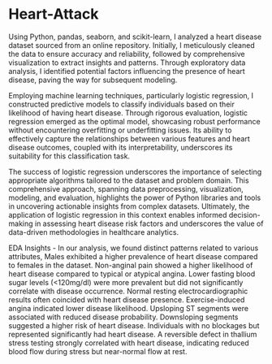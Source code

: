 # Heart-Attack

Using Python, pandas, seaborn, and scikit-learn, I analyzed a heart disease dataset sourced from an online repository. Initially, I meticulously cleaned the data to ensure accuracy and reliability, followed by comprehensive visualization to extract insights and patterns. Through exploratory data analysis, I identified potential factors influencing the presence of heart disease, paving the way for subsequent modeling.

Employing machine learning techniques, particularly logistic regression, I constructed predictive models to classify individuals based on their likelihood of having heart disease. Through rigorous evaluation, logistic regression emerged as the optimal model, showcasing robust performance without encountering overfitting or underfitting issues. Its ability to effectively capture the relationships between various features and heart disease outcomes, coupled with its interpretability, underscores its suitability for this classification task.

The success of logistic regression underscores the importance of selecting appropriate algorithms tailored to the dataset and problem domain. This comprehensive approach, spanning data preprocessing, visualization, modeling, and evaluation, highlights the power of Python libraries and tools in uncovering actionable insights from complex datasets. Ultimately, the application of logistic regression in this context enables informed decision-making in assessing heart disease risk factors and underscores the value of data-driven methodologies in healthcare analytics.

EDA Insights - 
In our analysis, we found distinct patterns related to various attributes, 
Males exhibited a higher prevalence of heart disease compared to females in the dataset.
Non-anginal pain showed a higher likelihood of heart disease compared to typical or atypical angina.
Lower fasting blood sugar levels (<120mg/dl) were more prevalent but did not significantly correlate with disease occurrence.
Normal resting electrocardiographic results often coincided with heart disease presence.
Exercise-induced angina indicated lower disease likelihood.
Upsloping ST segments were associated with reduced disease probability.
Downsloping segments suggested a higher risk of heart disease.
Individuals with no blockages but represented significantly had heart disease.
A reversible defect in thallium stress testing strongly correlated with heart disease, indicating reduced blood flow during stress but near-normal flow at rest.
